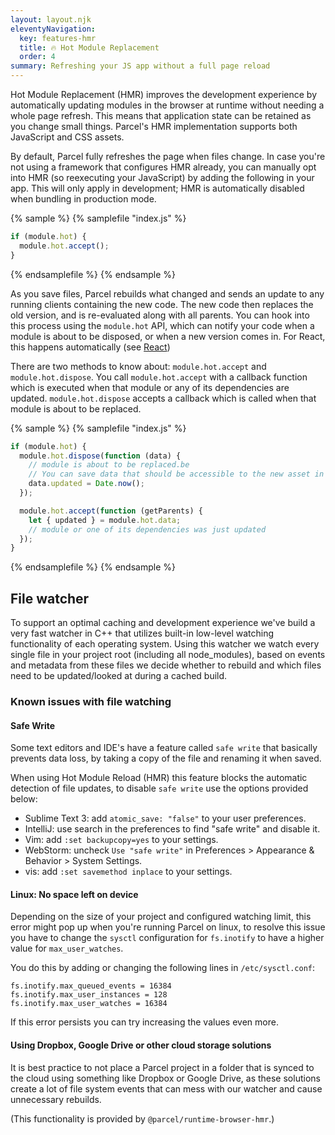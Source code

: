 ```yaml
---
layout: layout.njk
eleventyNavigation:
  key: features-hmr
  title: 🔥 Hot Module Replacement
  order: 4
summary: Refreshing your JS app without a full page reload
---
```


Hot Module Replacement (HMR) improves the development experience by automatically updating modules in the browser at runtime without needing a whole page refresh. This means that application state can be retained as you change small things. Parcel's HMR implementation supports both JavaScript and CSS assets.

By default, Parcel fully refreshes the page when files change. In case you're not using a framework that configures HMR already, you can manually opt into HMR (so reexecuting your JavaScript) by adding the following in your app. This will only apply in development; HMR is automatically disabled when bundling in production mode.

{% sample %}
{% samplefile "index.js" %}

```js
if (module.hot) {
  module.hot.accept();
}
```

{% endsamplefile %}
{% endsample %}

As you save files, Parcel rebuilds what changed and sends an update to any running clients containing the new code. The new code then replaces the old version, and is re-evaluated along with all parents. You can hook into this process using the `module.hot` API, which can notify your code when a module is about to be disposed, or when a new version comes in. For React, this happens automatically (see [React](</recipes/react/#hmr-(fast-refresh)>))

There are two methods to know about: `module.hot.accept` and `module.hot.dispose`. You call `module.hot.accept` with a callback function which is executed when that module or any of its dependencies are updated. `module.hot.dispose` accepts a callback which is called when that module is about to be replaced.

{% sample %}
{% samplefile "index.js" %}

```js
if (module.hot) {
  module.hot.dispose(function (data) {
    // module is about to be replaced.be
    // You can save data that should be accessible to the new asset in `data`
    data.updated = Date.now();
  });

  module.hot.accept(function (getParents) {
    let { updated } = module.hot.data;
    // module or one of its dependencies was just updated
  });
}
```

{% endsamplefile %}
{% endsample %}

## File watcher

To support an optimal caching and development experience we've build a very fast watcher in C++ that utilizes built-in low-level watching functionality of each operating system. Using this watcher we watch every single file in your project root (including all node_modules), based on events and metadata from these files we decide whether to rebuild and which files need to be updated/looked at during a cached build.

### Known issues with file watching

#### Safe Write

Some text editors and IDE's have a feature called `safe write` that basically prevents data loss, by taking a copy of the file and renaming it when saved.

When using Hot Module Reload (HMR) this feature blocks the automatic detection of file updates, to disable `safe write` use the options provided below:

- Sublime Text 3: add `atomic_save: "false"` to your user preferences.
- IntelliJ: use search in the preferences to find "safe write" and disable it.
- Vim: add `:set backupcopy=yes` to your settings.
- WebStorm: uncheck `Use "safe write"` in Preferences > Appearance & Behavior > System Settings.
- vis: add `:set savemethod inplace` to your settings.

#### Linux: No space left on device

Depending on the size of your project and configured watching limit, this error might pop up when you're running Parcel on linux, to resolve this issue you have to change the `sysctl` configuration for `fs.inotify` to have a higher value for `max_user_watches`.

You do this by adding or changing the following lines in `/etc/sysctl.conf`:

```
fs.inotify.max_queued_events = 16384
fs.inotify.max_user_instances = 128
fs.inotify.max_user_watches = 16384
```

If this error persists you can try increasing the values even more.

#### Using Dropbox, Google Drive or other cloud storage solutions

It is best practice to not place a Parcel project in a folder that is synced to the cloud using something like Dropbox or Google Drive, as these solutions create a lot of file system events that can mess with our watcher and cause unnecessary rebuilds.

(This functionality is provided by `@parcel/runtime-browser-hmr`.)
